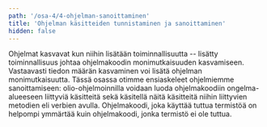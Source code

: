 ```yaml
---
path: '/osa-4/4-ohjelman-sanoittaminen'
title: 'Ohjelman käsitteiden tunnistaminen ja sanoittaminen'
hidden: false
---
```


Ohjelmat kasvavat kun niihin lisätään toiminnallisuutta -- lisätty toiminnallisuus johtaa ohjelmakoodin monimutkaisuuden kasvamiseen. Vastaavasti tiedon määrän kasvaminen voi lisätä ohjelman monimutkaisuutta. Tässä osassa otimme ensiaskeleet ohjelmiemme sanoittamiseen: olio-ohjelmoinnilla voidaan luoda ohjelmakoodiin ongelma-alueeseen liittyviä käsitteitä sekä käsitellä näitä käsitteitä niihin liittyvien metodien eli verbien avulla. Ohjelmakoodi, joka käyttää tuttua termistöä on helpompi ymmärtää kuin ohjelmakoodi, jonka termistö ei ole tuttua.
